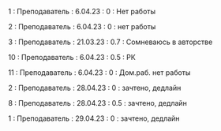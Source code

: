 1 : Преподаватель : 6.04.23 : 0 : Нет работы

2 : Преподаватель : 6.04.23 : 0 : нет работы

3 : Преподаватель : 21.03.23 : 0.7 : Сомневаюсь в авторстве 

10 : Преподаватель : 6.04.23 : 0.5 : РК

11 : Преподаватель : 6.04.23 : 0 : Дом.раб. нет работы

2 : Преподаватель : 28.04.23 : 0 : зачтено, дедлайн

8 : Преподаватель : 28.04.23 : 0.5 : зачтено, дедлайн

1 : Преподаватель : 29.04.23 : 0 : зачтено, дедлайн


